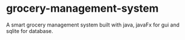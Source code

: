 # grocery-management-system
A smart grocery management system built with java, javaFx for gui and sqlite for database.
